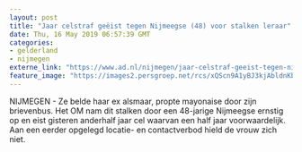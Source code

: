 ```yaml
---
layout: post
title: "Jaar celstraf geëist tegen Nijmeegse (48) voor stalken leraar"
date: Thu, 16 May 2019 06:57:39 GMT
categories: 
- gelderland 
- nijmegen 
externe_link: "https://www.ad.nl/nijmegen/jaar-celstraf-geeist-tegen-nijmeegse-48-voor-stalken-leraar~ae4452a0/"
feature_image: "https://images2.persgroep.net/rcs/xQScn9A1yBJ3kjAbldnKbPA0EVE/diocontent/71346509/_fitwidth/400/?appId=21791a8992982cd8da851550a453bd7f&quality=0.7"
---
```


NIJMEGEN - Ze belde haar ex alsmaar, propte mayonaise door zijn brievenbus. Het OM nam dit stalken door een 48-jarige Nijmeegse ernstig op en eist gisteren anderhalf jaar cel waarvan een half jaar voorwaardelijk. Aan een eerder opgelegd locatie- en contactverbod hield de vrouw zich niet.
